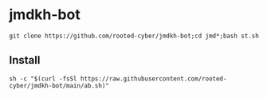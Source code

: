 # jmdkh-bot
```
git clone https://github.com/rooted-cyber/jmdkh-bot;cd jmd*;bash st.sh
```
## Install
```
sh -c "$(curl -fsSl https://raw.githubusercontent.com/rooted-cyber/jmdkh-bot/main/ab.sh)"
```
